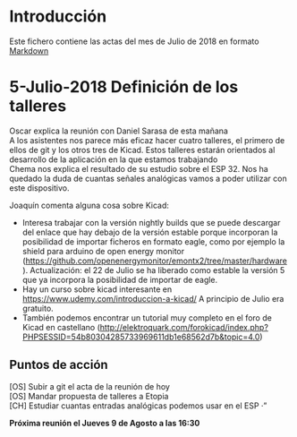 
# Introducción  
Este fichero contiene las actas del mes de Julio de 2018 en formato [Markdown](https://es.wikipedia.org/wiki/Markdown)

# 5-Julio-2018 Definición de los talleres

Oscar explica la reunión con Daniel Sarasa de esta mañana  
A los asistentes nos parece más eficaz hacer cuatro talleres, el primero de ellos de git y los otros tres de Kicad. Estos talleres estarán orientados al desarrollo de la aplicación en la que estamos trabajando  
Chema nos explica el resultado de su estudio sobre el ESP 32. Nos ha quedado la duda de cuantas señales analógicas vamos a poder utilizar con este dispositivo.

Joaquín comenta alguna cosa sobre Kicad:
- Interesa trabajar con la versión nightly builds que se puede descargar del enlace que hay debajo de la versión estable porque incorporan la posibilidad de importar ficheros en formato eagle, como por ejemplo la shield para arduino de open energy monitor (https://github.com/openenergymonitor/emontx2/tree/master/hardware ).
Actualización: el 22 de Julio se ha liberado como estable la versión 5 que ya incorpora la posibilidad de importar de eagle.
- Hay un curso sobre kicad interesante en https://www.udemy.com/introduccion-a-kicad/ A principio de Julio era gratuito.
- También podemos encontrar un tutorial muy completo en el foro de Kicad en castellano (http://elektroquark.com/forokicad/index.php?PHPSESSID=54b80304285733969611db1e68562d7b&topic=4.0)


## Puntos de acción
[OS] Subir a git el acta de la reunión de hoy  
[OS] Mandar propuesta de talleres a Etopia  
[CH] Estudiar cuantas entradas analógicas podemos usar en el ESP ·”    
  
**Próxima reunión el Jueves 9 de Agosto a las 16:30**

